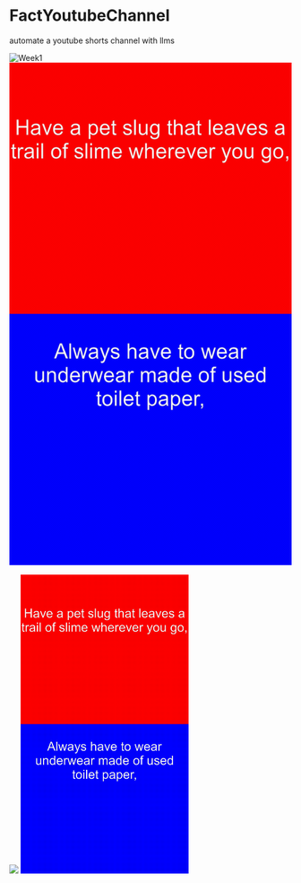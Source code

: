 # FactYoutubeChannel
automate a youtube shorts channel with llms

![Week1](assets/Week1.gif)
![Week2](assets/Week2.gif)

<p float="left">
  <img src="assets/Week1.gif" width="300" />
  <img src="assets/Week2.gif" width="300" /> 
</p>
